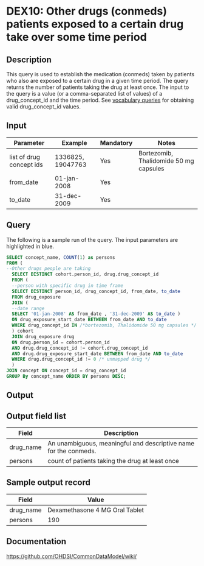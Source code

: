 # DEX10: Other drugs (conmeds) patients exposed to a certain drug take over some time period

## Description
This query is used to establish the medication (conmeds) taken by patients who also are exposed to a certain drug in a given time period. The query returns the number of patients taking the drug at least once. The input to the query is a value (or a comma-separated list of values) of a drug_concept_id and the time period. See  [vocabulary queries](http://vocabqueries.omop.org/drug-queries) for obtaining valid drug_concept_id values. 
## Input

|  Parameter |  Example |  Mandatory |  Notes |
| --- | --- | --- | --- |
| list of drug concept ids | 1336825, 19047763 | Yes | Bortezomib, Thalidomide 50 mg capsules |
| from_date | 01-jan-2008 | Yes |   |
| to_date | 31-dec-2009 | Yes |   |

## Query
The following is a sample run of the query. The input parameters are highlighted in  blue.

```sql
SELECT concept_name, COUNT(1) as persons
FROM ( 
--Other drugs people are taking
  SELECT DISTINCT cohort.person_id, drug.drug_concept_id
  FROM ( 
  --person with specific drug in time frame
  SELECT DISTINCT person_id, drug_concept_id, from_date, to_date
  FROM drug_exposure
  JOIN ( 
  --date range 
  SELECT '01-jan-2008' AS from_date , '31-dec-2009' AS to_date ) 
  ON drug_exposure_start_date BETWEEN from_date AND to_date
  WHERE drug_concept_id IN /*bortezomib, Thalidomide 50 mg capsules */  (1336825, 19047763)
  ) cohort
  JOIN drug_exposure drug 
  ON drug.person_id = cohort.person_id
  AND drug.drug_concept_id != cohort.drug_concept_id
  AND drug.drug_exposure_start_date BETWEEN from_date AND to_date
  WHERE drug.drug_concept_id != 0 /* unmapped drug */
  )
JOIN concept ON concept_id = drug_concept_id
GROUP By concept_name ORDER BY persons DESC;
```

## Output

## Output field list

|  Field |  Description |
| --- | --- | 
| drug_name | An unambiguous, meaningful and descriptive name for the conmeds. |
| persons | count of patients taking the drug at least once |


## Sample output record

| Field |  Value |
| --- | --- | 
| drug_name | Dexamethasone 4 MG Oral Tablet |
| persons | 190 |

## Documentation
https://github.com/OHDSI/CommonDataModel/wiki/
